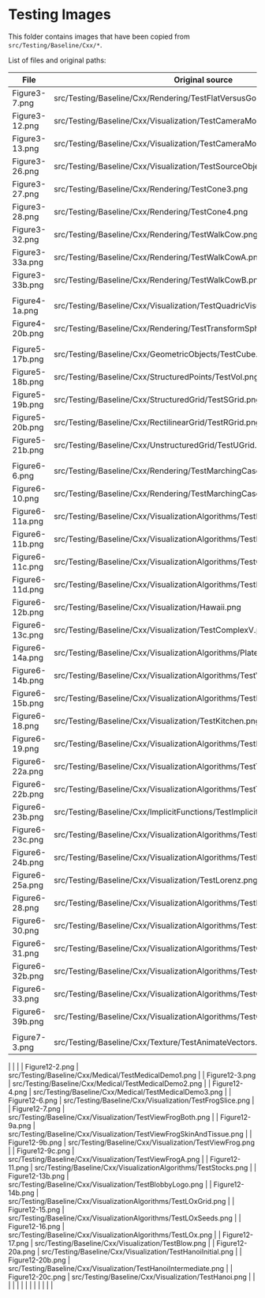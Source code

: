 # Testing Images

This folder contains images that have been copied from `src/Testing/Baseline/Cxx/*`.

List of files and original paths:

| File | Original source |
| ---- | --------------- |
| Figure3-7.png | src/Testing/Baseline/Cxx/Rendering/TestFlatVersusGouraud.png |
| Figure3-12.png | src/Testing/Baseline/Cxx/Visualization/TestCameraModel1.png |
| Figure3-13.png | src/Testing/Baseline/Cxx/Visualization/TestCameraModel2.png |
| Figure3-26.png | src/Testing/Baseline/Cxx/Visualization/TestSourceObjectsDemo.png |
| Figure3-27.png | src/Testing/Baseline/Cxx/Rendering/TestCone3.png |
| Figure3-28.png | src/Testing/Baseline/Cxx/Rendering/TestCone4.png |
| Figure3-32.png | src/Testing/Baseline/Cxx/Rendering/TestWalkCow.png |
| Figure3-33a.png | src/Testing/Baseline/Cxx/Rendering/TestWalkCowA.png |
| Figure3-33b.png | src/Testing/Baseline/Cxx/Rendering/TestWalkCowB.png |
| | |
| Figure4-1a.png | src/Testing/Baseline/Cxx/Visualization/TestQuadricVisualization.png |
| Figure4-20b.png | src/Testing/Baseline/Cxx/Rendering/TestTransformSphere.png |
| | |
| Figure5-17b.png | src/Testing/Baseline/Cxx/GeometricObjects/TestCube.png |
| Figure5-18b.png | src/Testing/Baseline/Cxx/StructuredPoints/TestVol.png |
| Figure5-19b.png | src/Testing/Baseline/Cxx/StructuredGrid/TestSGrid.png |
| Figure5-20b.png | src/Testing/Baseline/Cxx/RectilinearGrid/TestRGrid.png |
| Figure5-21b.png | src/Testing/Baseline/Cxx/UnstructuredGrid/TestUGrid.png |
| | |
| Figure6-6.png | src/Testing/Baseline/Cxx/Rendering/TestMarchingCasesA.png |
| Figure6-10.png | src/Testing/Baseline/Cxx/Rendering/TestMarchingCasesB.png |
| Figure6-11a.png | src/Testing/Baseline/Cxx/VisualizationAlgorithms/TestHeadSlice.png |
| Figure6-11b.png | src/Testing/Baseline/Cxx/VisualizationAlgorithms/TestHeadBone.png |
| Figure6-11c.png | src/Testing/Baseline/Cxx/VisualizationAlgorithms/TestCombustorIsosurface.png |
| Figure6-11d.png | src/Testing/Baseline/Cxx/VisualizationAlgorithms/TestIronIsoSurface.png |
| Figure6-12b.png | src/Testing/Baseline/Cxx/Visualization/Hawaii.png |
| Figure6-13c.png | src/Testing/Baseline/Cxx/Visualization/TestComplexV.png |
| Figure6-14a.png | src/Testing/Baseline/Cxx/VisualizationAlgorithms/PlateVibration.png |
| Figure6-14b.png | src/Testing/Baseline/Cxx/VisualizationAlgorithms/TestVelocityProfile.png |
| Figure6-15b.png | src/Testing/Baseline/Cxx/VisualizationAlgorithms/TestDisplacementPlot.png |
| Figure6-18.png | src/Testing/Baseline/Cxx/Visualization/TestKitchen.png |
| Figure6-19.png | src/Testing/Baseline/Cxx/VisualizationAlgorithms/TestBluntStreamlines.png |
| Figure6-22a.png | src/Testing/Baseline/Cxx/VisualizationAlgorithms/TestTensorAxes.png |
| Figure6-22b.png | src/Testing/Baseline/Cxx/VisualizationAlgorithms/TestTensorEllipsoids.png |
| Figure6-23b.png | src/Testing/Baseline/Cxx/ImplicitFunctions/TestImplicitSphere.png |
| Figure6-23c.png | src/Testing/Baseline/Cxx/VisualizationAlgorithms/TestIceCream.png |
| Figure6-24b.png | src/Testing/Baseline/Cxx/VisualizationAlgorithms/TestExtractData.png |
| Figure6-25a.png | src/Testing/Baseline/Cxx/Visualization/TestLorenz.png |
| Figure6-28.png | src/Testing/Baseline/Cxx/VisualizationAlgorithms/TestHello.png |
| Figure6-30.png | src/Testing/Baseline/Cxx/VisualizationAlgorithms/TestSpikeFran.png |
| Figure6-31.png | src/Testing/Baseline/Cxx/VisualizationAlgorithms/TestCutStructuredGrid.png |
| Figure6-32b.png | src/Testing/Baseline/Cxx/VisualizationAlgorithms/TestCutStructuredGrid.png |
| Figure6-33.png | src/Testing/Baseline/Cxx/VisualizationAlgorithms/TestCutWithScalars.png |
| Figure6-39b.png | src/Testing/Baseline/Cxx/VisualizationAlgorithms/TestContourQuadric.png |
| | |
| Figure7-3.png | src/Testing/Baseline/Cxx/Texture/TestAnimateVectors.png |

| | |
| Figure12-2.png | src/Testing/Baseline/Cxx/Medical/TestMedicalDemo1.png |
| Figure12-3.png | src/Testing/Baseline/Cxx/Medical/TestMedicalDemo2.png |
| Figure12-4.png | src/Testing/Baseline/Cxx/Medical/TestMedicalDemo3.png |
| Figure12-6.png | src/Testing/Baseline/Cxx/Visualization/TestFrogSlice.png |
| Figure12-7.png | src/Testing/Baseline/Cxx/Visualization/TestViewFrogBoth.png |
| Figure12-9a.png | src/Testing/Baseline/Cxx/Visualization/TestViewFrogSkinAndTissue.png |
| Figure12-9b.png | src/Testing/Baseline/Cxx/Visualization/TestViewFrog.png |
| Figure12-9c.png | src/Testing/Baseline/Cxx/Visualization/TestViewFrogA.png |
| Figure12-11.png | src/Testing/Baseline/Cxx/VisualizationAlgorithms/TestStocks.png |
| Figure12-13b.png | src/Testing/Baseline/Cxx/Visualization/TestBlobbyLogo.png |
| Figure12-14b.png | src/Testing/Baseline/Cxx/VisualizationAlgorithms/TestLOxGrid.png |
| Figure12-15.png | src/Testing/Baseline/Cxx/VisualizationAlgorithms/TestLOxSeeds.png |
| Figure12-16.png | src/Testing/Baseline/Cxx/VisualizationAlgorithms/TestLOx.png |
| Figure12-17.png | src/Testing/Baseline/Cxx/Visualization/TestBlow.png |
| Figure12-20a.png | src/Testing/Baseline/Cxx/Visualization/TestHanoiInitial.png |
| Figure12-20b.png | src/Testing/Baseline/Cxx/Visualization/TestHanoiIntermediate.png |
| Figure12-20c.png | src/Testing/Baseline/Cxx/Visualization/TestHanoi.png |
| | |
| | |
| | |
| | |
